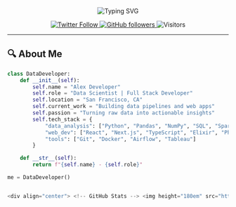 <!-- Header with animated SVG and badges -->
<div align="center">
  <img src="https://readme-typing-svg.demolab.com?font=Fira+Code&weight=600&size=26&duration=4000&pause=1000&color=22D3EE&center=true&vCenter=true&width=500&lines=Data+Scientist+%7C+Web+Developer;Python+%7C+SQL+%7C+Pandas;React+%7C+Next.js+%7C+Elixir;Turning+Data+Into+Decisions" alt="Typing SVG" />
  
  <!-- Badges -->
  <p align="center">
    <a href="https://twitter.com/yourhandle">
      <img alt="Twitter Follow" src="https://img.shields.io/twitter/follow/yourhandle?style=social">
    </a>
    <a href="https://github.com/yourusername">
      <img alt="GitHub followers" src="https://img.shields.io/github/followers/yourusername?style=social">
    </a>
    <img alt="Visitors" src="https://komarev.com/ghpvc/?username=yourusername&label=Profile%20views&color=0e75b6&style=flat">
  </p>
</div>

---

<!-- About Me Section -->

## 🔍 About Me

```python
class DataDeveloper:
    def __init__(self):
        self.name = "Alex Developer"
        self.role = "Data Scientist | Full Stack Developer"
        self.location = "San Francisco, CA"
        self.current_work = "Building data pipelines and web apps"
        self.passion = "Turning raw data into actionable insights"
        self.tech_stack = {
            "data_analysis": ["Python", "Pandas", "NumPy", "SQL", "Spark"],
            "web_dev": ["React", "Next.js", "TypeScript", "Elixir", "Phoenix"],
            "tools": ["Git", "Docker", "Airflow", "Tableau"]
        }

    def __str__(self):
        return f"{self.name} - {self.role}"

me = DataDeveloper()


<div align="center"> <!-- GitHub Stats --> <img height="180em" src="https://github-readme-stats.vercel.app/api?username=yourusername&show_icons=true&theme=radical&count_private=true&include_all_commits=true" alt="yourusername" /> <img height="180em" src="https://github-readme-stats.vercel.app/api/top-langs/?username=yourusername&layout=compact&theme=radical&langs_count=8&hide=html,css" alt="Top Languages" /> <!-- GitHub Streak --> <img src="https://streak-stats.demolab.com?user=yourusername&theme=radical&date_format=j%20M%5B%20Y%5D" alt="GitHub Streak" /> <!-- WakaTime (if you use it) --> <img src="https://github-readme-stats.vercel.app/api/wakatime?username=yourusername&layout=compact&theme=radical&langs_count=6" alt="WakaTime Stats" /> <!-- Trophy Case --> <img src="https://github-profile-trophy.vercel.app/?username=yourusername&theme=radical&row=2&column=4&margin-w=15&margin-h=15" alt="GitHub Trophies" /> </div>
```
